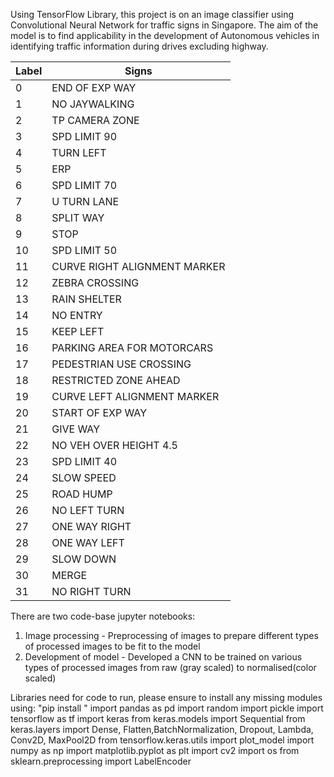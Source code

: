 Using TensorFlow Library, this project is on an image classifier using Convolutional Neural Network for traffic signs in Singapore. The aim of the model is to find applicability in the development of Autonomous vehicles in identifying traffic information during drives excluding highway.

| Label | Signs                                |
|-------|--------------------------------------|
| 0     | END OF EXP WAY                       |
| 1     | NO JAYWALKING                        |
| 2     | TP CAMERA ZONE                       |
| 3     | SPD LIMIT 90                         |
| 4     | TURN LEFT                            |
| 5     | ERP                                  |
| 6     | SPD LIMIT 70                         |
| 7     | U TURN LANE                          |
| 8     | SPLIT WAY                            |
| 9     | STOP                                 |
| 10    | SPD LIMIT 50                         |
| 11    | CURVE RIGHT ALIGNMENT MARKER         |
| 12    | ZEBRA CROSSING                       |
| 13    | RAIN SHELTER                         |
| 14    | NO ENTRY                             |
| 15    | KEEP LEFT                            |
| 16    | PARKING AREA FOR MOTORCARS           |
| 17    | PEDESTRIAN USE CROSSING              |
| 18    | RESTRICTED ZONE AHEAD                |
| 19    | CURVE LEFT ALIGNMENT MARKER          |
| 20    | START OF EXP WAY                     |
| 21    | GIVE WAY                             |
| 22    | NO VEH OVER HEIGHT 4.5               |
| 23    | SPD LIMIT 40                         |
| 24    | SLOW SPEED                           |
| 25    | ROAD HUMP                            |
| 26    | NO LEFT TURN                         |
| 27    | ONE WAY RIGHT                        |
| 28    | ONE WAY LEFT                         |
| 29    | SLOW DOWN                            |
| 30    | MERGE                                |
| 31    | NO RIGHT TURN                        |

There are two code-base jupyter notebooks:

1. Image processing - Preprocessing of images to prepare different types of processed images to be fit to the model
2. Development of model - Developed a CNN to be trained on various types of processed images from raw (gray scaled) to normalised(color scaled)

Libraries need for code to run, please ensure to install any missing modules using: "pip install <module>"
import pandas as pd
import random
import pickle
import tensorflow as tf
import keras
from keras.models import Sequential
from keras.layers import Dense, Flatten,BatchNormalization, Dropout, Lambda, Conv2D, MaxPool2D
from tensorflow.keras.utils import plot_model
import numpy as np
import matplotlib.pyplot as plt
import cv2
import os
from sklearn.preprocessing import LabelEncoder
